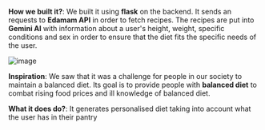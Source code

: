 
**How we built it?**: We built it using **flask** on the backend. It sends an requests to **Edamam API** in order to fetch recipes. The recipes are put into **Gemini AI** with information about a user's height, weight, specific conditions and sex in order to ensure that the diet fits the specific needs of the user.

![image](https://github.com/abiral-manandhar/food-buddy/assets/111165804/42d80385-3148-4024-8510-97a8fd8be5c7)

**Inspiration**: We saw that it was a challenge for people in our society to maintain a balanced diet. Its goal is to provide people with **balanced diet** to combat rising food prices and ill knowledge of balanced diet.

**What it does do?**: It generates personalised diet taking into account what the user has in their pantry
